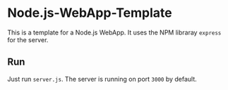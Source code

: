 # Node.js-WebApp-Template

This is a template for a Node.js WebApp. It uses the NPM libraray `express` for the server.

## Run
Just run `server.js`. The server is running on port `3000` by default.
